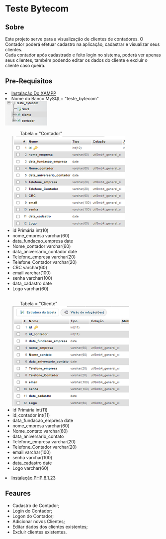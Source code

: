 <h1>Teste Bytecom</h1>

<h2>Sobre</h2>
<p>Este projeto serve para a visualização de clientes de contadores. O Contador poderá efetuar cadastro na aplicação, cadastrar e visualizar seus clientes.<br>
Cada contador após cadastrado e feito login no sistema, poderá ver apenas seus clientes, também podendo editar os dados do cliente e excluir o cliente caso queira.<br>
</p>

<h2>Pre-Requisitos</h2>
<li><a href="https://www.apachefriends.org/pt_br/index.html">Instalação Do XAMPP</a></li>
<li>Nome do Banco MySQL= "teste_bytecom"</li>
<img src="./img_readme/estrutura_banco.png">
<ul>
    <ul>Tabela = "Contador"</ul></li>
        <img src="./img_readme/tabela_contador.png">   
        <li>id Primária	int(10)</li>
        <li>nome_empresa	varchar(60)</li>
        <li>data_fundacao_empresa	date</li>
        <li>Nome_contador	varchar(60)</li>
        <li>data_aniversario_contador	date</li>
        <li>Telefone_empresa	varchar(20)</li>
        <li>Telefone_Contador	varchar(20)</li>
        <li>CRC	varchar(60)</li>
        <li>email	varchar(100)</li>
        <li>senha	varchar(100)	</li>
        <li>data_cadastro	date</li>
        <li>Logo	varchar(60)</li> 
        <br>  
        

<ul>Tabela = "Cliente"</ul>
    <img src="./img_readme/tabela_cliente.png">
    <li>id Primária	int(11)</li>
    <li>id_contador	int(11)</li>
    <li>data_fundacao_empresa	date</li>
    <li>nome_empresa	varchar(60)</li>
    <li>Nome_contato	varchar(60)</li>
    <li>data_aniversario_contato</li>
    <li>Telefone_empresa	varchar(20)</li>
    <li>Telefone_Contador	varchar(20)</li>
    <li>email	varchar(100)</li>
    <li>senha	varchar(100)</li>
    <li>data_cadastro	date</li>
    <li>Logo	varchar(60)</li>
</ul>
<li><a href="https://www.php.net/">Instalação PHP 8.1.23 </a></li>


<h2>Feaures</h2>  
<ul>
    <li>Cadastro de Contador;</li>
    <li>Login do Contador;</li>
    <li>Logon do Contador;</li>
    <li>Adicionar novos Clientes;</li>
    <li>Editar dados dos clientes existentes;</li>
    <li>Excluir clientes existentes.    </li>
</ul>